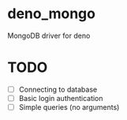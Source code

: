 # deno_mongo
MongoDB driver for deno

# TODO
 - [ ] Connecting to database 
 - [ ] Basic login authentication 
 - [ ] Simple queries (no arguments)
